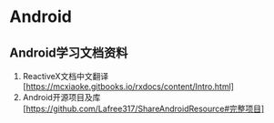 # Android
## Android学习文档资料
1. ReactiveX文档中文翻译[https://mcxiaoke.gitbooks.io/rxdocs/content/Intro.html]
2. Android开源项目及库[https://github.com/Lafree317/ShareAndroidResource#完整项目]
